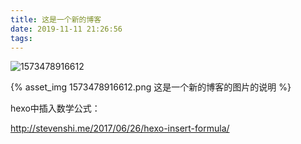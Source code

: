 ```yaml
---
title: 这是一个新的博客
date: 2019-11-11 21:26:56
tags:
---
```


![1573478916612](1573478916612.png)



{% asset_img 1573478916612.png 这是一个新的博客的图片的说明 %}



hexo中插入数学公式：

<http://stevenshi.me/2017/06/26/hexo-insert-formula/>

